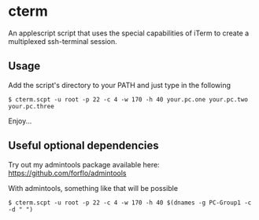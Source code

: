 cterm
=====

An applescript script that uses the special capabilities of iTerm to create a multiplexed ssh-terminal session.

Usage
-----
Add the script's directory to your PATH and just type in the following

    $ cterm.scpt -u root -p 22 -c 4 -w 170 -h 40 your.pc.one your.pc.two your.pc.three

Enjoy...

Useful optional dependencies
----------------------------
Try out my admintools package available here:
https://github.com/forflo/admintools

With admintools, something like that will be possible

    $ cterm.scpt -u root -p 22 -c 4 -w 170 -h 40 $(dnames -g PC-Group1 -c -d " ")

